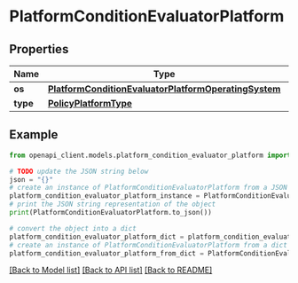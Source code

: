 # PlatformConditionEvaluatorPlatform


## Properties

Name | Type | Description | Notes
------------ | ------------- | ------------- | -------------
**os** | [**PlatformConditionEvaluatorPlatformOperatingSystem**](PlatformConditionEvaluatorPlatformOperatingSystem.md) |  | [optional] 
**type** | [**PolicyPlatformType**](PolicyPlatformType.md) |  | [optional] 

## Example

```python
from openapi_client.models.platform_condition_evaluator_platform import PlatformConditionEvaluatorPlatform

# TODO update the JSON string below
json = "{}"
# create an instance of PlatformConditionEvaluatorPlatform from a JSON string
platform_condition_evaluator_platform_instance = PlatformConditionEvaluatorPlatform.from_json(json)
# print the JSON string representation of the object
print(PlatformConditionEvaluatorPlatform.to_json())

# convert the object into a dict
platform_condition_evaluator_platform_dict = platform_condition_evaluator_platform_instance.to_dict()
# create an instance of PlatformConditionEvaluatorPlatform from a dict
platform_condition_evaluator_platform_from_dict = PlatformConditionEvaluatorPlatform.from_dict(platform_condition_evaluator_platform_dict)
```
[[Back to Model list]](../README.md#documentation-for-models) [[Back to API list]](../README.md#documentation-for-api-endpoints) [[Back to README]](../README.md)



